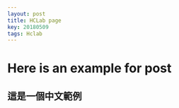 ```yaml
---
layout: post
title: HCLab page
key: 20180509
tags: Hclab
---
```



# Here is an example for post

## 這是一個中文範例

